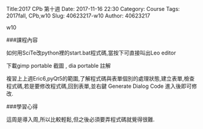 Title:2017 CPb 第十週
Date: 2017-11-16 22:30
Category: Course
Tags: 2017fall, CPb,w10
Slug: 40623217-w10
Author: 40623217

w10

<!-- PELICAN_END_SUMMARY -->

###課程內容

如何用SciTe改python裡的start.bat程式碼,當按下可直接叫出Leo editor

下載gimp portable 截圖 , dia portable 註解

複習上上週Eric6,pyQt5的範圍,了解程式碼與表單個別的處理狀態,建立表單,檢查程式碼,若是要修改程式碼,回到表單,並右鍵  Generate Dialog Code 進入後即可修改.

###學習心得

這周是導入周,所以比較輕鬆,但之後必須要弄程式碼就覺得很難.

